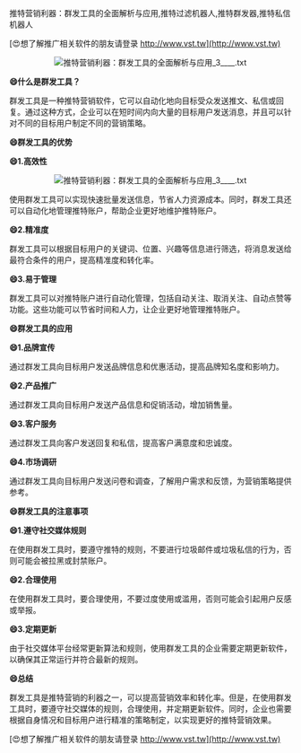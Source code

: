 推特营销利器：群发工具的全面解析与应用,推特过滤机器人,推特群发器,推特私信机器人

[😍想了解推广相关软件的朋友请登录 http://www.vst.tw](http://www.vst.tw)

 <center><img src="https://vst.tw/MP4/tuiguang/png/4.png" alt="推特营销利器：群发工具的全面解析与应用_3____.txt"></center>

**😄什么是群发工具？**

群发工具是一种推特营销软件，它可以自动化地向目标受众发送推文、私信或回复。通过这种方式，企业可以在短时间内向大量的目标用户发送消息，并且可以针对不同的目标用户制定不同的营销策略。

**😄群发工具的优势**

**😄1.高效性**

 <center><img src="https://vst.tw/MP4/tuiguang/png/1.png" alt="推特营销利器：群发工具的全面解析与应用_3____.txt"></center>

使用群发工具可以实现快速批量发送信息，节省人力资源成本。同时，群发工具还可以自动化地管理推特账户，帮助企业更好地维护推特账户。

**😄2.精准度**

群发工具可以根据目标用户的关键词、位置、兴趣等信息进行筛选，将消息发送给最符合条件的用户，提高精准度和转化率。

**😄3.易于管理**

群发工具可以对推特账户进行自动化管理，包括自动关注、取消关注、自动点赞等功能。这些功能可以节省时间和人力，让企业更好地管理推特账户。

**😄群发工具的应用**

**😄1.品牌宣传**

通过群发工具向目标用户发送品牌信息和优惠活动，提高品牌知名度和影响力。

**😄2.产品推广**

通过群发工具向目标用户发送产品信息和促销活动，增加销售量。

**😄3.客户服务**

通过群发工具向客户发送回复和私信，提高客户满意度和忠诚度。

**😄4.市场调研**

通过群发工具向目标用户发送问卷和调查，了解用户需求和反馈，为营销策略提供参考。

**😄群发工具的注意事项**

**😄1.遵守社交媒体规则**

在使用群发工具时，要遵守推特的规则，不要进行垃圾邮件或垃圾私信的行为，否则可能会被拉黑或封禁账户。

**😄2.合理使用**

在使用群发工具时，要合理使用，不要过度使用或滥用，否则可能会引起用户反感或举报。

**😄3.定期更新**

由于社交媒体平台经常更新算法和规则，使用群发工具的企业需要定期更新软件，以确保其正常运行并符合最新的规则。

**😄总结**

群发工具是推特营销的利器之一，可以提高营销效率和转化率。但是，在使用群发工具时，要遵守社交媒体的规则，合理使用，并定期更新软件。同时，企业也需要根据自身情况和目标用户进行精准的策略制定，以实现更好的推特营销效果。

[😍想了解推广相关软件的朋友请登录 http://www.vst.tw](http://www.vst.tw)



